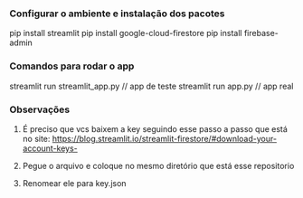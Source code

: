 ### Configurar o ambiente e instalação dos pacotes
pip install streamlit
pip install google-cloud-firestore
pip install firebase-admin

### Comandos para rodar o app
streamlit run streamlit_app.py  // app de teste
streamlit run app.py            // app real


### Observações
1. É preciso que vcs baixem a key seguindo esse passo a passo que está no site:
    https://blog.streamlit.io/streamlit-firestore/#download-your-account-keys-

2. Pegue o arquivo e coloque no mesmo diretório que está esse repositorio
3. Renomear ele para key.json

